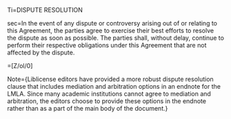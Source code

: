Ti=DISPUTE RESOLUTION

sec=In the event of any dispute or controversy arising out of or relating to this Agreement, the parties agree to exercise their best efforts to resolve the dispute as soon as possible. The parties shall, without delay, continue to perform their respective obligations under this Agreement that are not affected by the dispute.

=[Z/ol/0]

Note={Liblicense editors have provided a more robust dispute resolution clause that includes mediation and arbitration options in an endnote for the LMLA. Since many academic institutions cannot agree to mediation and arbitration, the editors choose to provide these options in the endnote rather than as a part of the main body of the document.}
